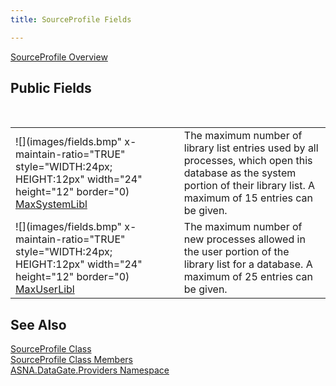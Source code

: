 ```yaml
---
title: SourceProfile Fields

---
```


[SourceProfile Overview](source-profile-class.html) 
## Public Fields

<br />


|      |      |
| ---- | ---- |
| ![](images/fields.bmp" x-maintain-ratio="TRUE" style="WIDTH:24px; HEIGHT:12px" width="24" height="12" border="0) [MaxSystemLibl](dcsMaxSystemLiblEnumeration.html) | The maximum number of library list entries used by all processes, which open this database as the system portion of their library list. A maximum of 15 entries can be given. |
| ![](images/fields.bmp" x-maintain-ratio="TRUE" style="WIDTH:24px; HEIGHT:12px" width="24" height="12" border="0) [MaxUserLibl](dcsMaxUserLiblEnumeration.html) | The maximum number of new processes allowed in the user portion of the library list for a database. A maximum of 25 entries can be given. |



## See Also


[SourceProfile Class](source-profile-class.html)
      <br />
[SourceProfile Class Members](source-profile-members.html)
      <br />
[ASNA.DataGate.Providers Namespace](datagate-providers-namespace.html)

